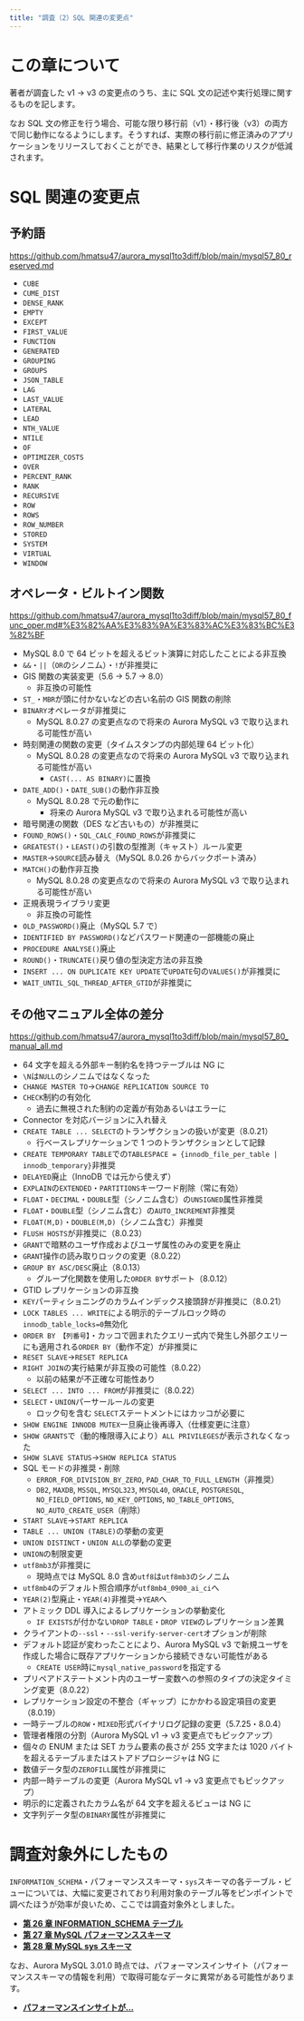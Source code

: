 ```yaml
---
title: "調査（2）SQL 関連の変更点"
---
```

# この章について

著者が調査した v1 → v3 の変更点のうち、主に SQL 文の記述や実行処理に関するものを記します。

なお SQL 文の修正を行う場合、可能な限り移行前（v1）・移行後（v3）の両方で同じ動作になるようにします。そうすれば、実際の移行前に修正済みのアプリケーションをリリースしておくことができ、結果として移行作業のリスクが低減されます。

# SQL 関連の変更点

## 予約語

https://github.com/hmatsu47/aurora_mysql1to3diff/blob/main/mysql57_80_reserved.md

- `CUBE`
- `CUME_DIST`
- `DENSE_RANK`
- `EMPTY`
- `EXCEPT`
- `FIRST_VALUE`
- `FUNCTION`
- `GENERATED`
- `GROUPING`
- `GROUPS`
- `JSON_TABLE`
- `LAG`
- `LAST_VALUE`
- `LATERAL`
- `LEAD`
- `NTH_VALUE`
- `NTILE`
- `OF`
- `OPTIMIZER_COSTS`
- `OVER`
- `PERCENT_RANK`
- `RANK`
- `RECURSIVE`
- `ROW`
- `ROWS`
- `ROW_NUMBER`
- `STORED`
- `SYSTEM`
- `VIRTUAL`
- `WINDOW`

## オペレータ・ビルトイン関数

https://github.com/hmatsu47/aurora_mysql1to3diff/blob/main/mysql57_80_func_oper.md#%E3%82%AA%E3%83%9A%E3%83%AC%E3%83%BC%E3%82%BF

- MySQL 8.0 で 64 ビットを超えるビット演算に対応したことによる非互換
- `&&`・`||`（`OR`のシノニム）・`!`が非推奨に
- GIS 関数の実装変更（5.6 → 5.7 → 8.0）
  - 非互換の可能性
- `ST_`・`MBR`が頭に付かないなどの古い名前の GIS 関数の削除
- `BINARY`オペレータが非推奨に
  - MySQL 8.0.27 の変更点なので将来の Aurora MySQL v3 で取り込まれる可能性が高い
- 時刻関連の関数の変更（タイムスタンプの内部処理 64 ビット化）
  - MySQL 8.0.28 の変更点なので将来の Aurora MySQL v3 で取り込まれる可能性が高い
    - `CAST(... AS BINARY)`に置換
- `DATE_ADD()`・`DATE_SUB()`の動作非互換
  - MySQL 8.0.28 で元の動作に
    - 将来の Aurora MySQL v3 で取り込まれる可能性が高い
- 暗号関連の関数（DES など古いもの）が非推奨に
- `FOUND_ROWS()`・`SQL_CALC_FOUND_ROWS`が非推奨に
- `GREATEST()`・`LEAST()`の引数の型推測（キャスト）ルール変更
- `MASTER`→`SOURCE`読み替え（MySQL 8.0.26 からバックポート済み）
- `MATCH()`の動作非互換
  - MySQL 8.0.28 の変更点なので将来の Aurora MySQL v3 で取り込まれる可能性が高い
- 正規表現ライブラリ変更
  - 非互換の可能性
- `OLD_PASSWORD()`廃止（MySQL 5.7 で）
- `IDENTIFIED BY PASSWORD()`などパスワード関連の一部機能の廃止
- `PROCEDURE ANALYSE()`廃止
- `ROUND()`・`TRUNCATE()`戻り値の型決定方法の非互換
- `INSERT ... ON DUPLICATE KEY UPDATE`で`UPDATE`句の`VALUES()`が非推奨に
- `WAIT_UNTIL_SQL_THREAD_AFTER_GTID`が非推奨に

## その他マニュアル全体の差分

https://github.com/hmatsu47/aurora_mysql1to3diff/blob/main/mysql57_80_manual_all.md

- 64 文字を超える外部キー制約名を持つテーブルは NG に
- `\N`は`NULL`のシノニムではなくなった
- `CHANGE MASTER TO`→`CHANGE REPLICATION SOURCE TO`
- `CHECK`制約の有効化
  - 過去に無視された制約の定義が有効あるいはエラーに
- Connector を対応バージョンに入れ替え
- `CREATE TABLE ... SELECT`のトランザクションの扱いが変更（8.0.21）
  - 行ベースレプリケーションで 1 つのトランザクションとして記録
- `CREATE TEMPORARY TABLE`での`TABLESPACE = {innodb_file_per_table | innodb_temporary}`非推奨
- `DELAYED`廃止（InnoDB では元から使えず）
- `EXPLAIN`の`EXTENDED`・`PARTITIONS`キーワード削除（常に有効）
- `FLOAT`・`DECIMAL`・`DOUBLE`型（シノニム含む）の`UNSIGNED`属性非推奨
- `FLOAT`・`DOUBLE`型（シノニム含む）の`AUTO_INCREMENT`非推奨
- `FLOAT(M,D)`・`DOUBLE(M,D)`（シノニム含む）非推奨
- `FLUSH HOSTS`が非推奨に（8.0.23）
- `GRANT`で暗黙のユーザ作成およびユーザ属性のみの変更を廃止
- `GRANT`操作の読み取りロックの変更（8.0.22）
- `GROUP BY ASC/DESC`廃止（8.0.13）
  - グループ化関数を使用した`ORDER BY`サポート（8.0.12）
- GTID レプリケーションの非互換
- `KEY`パーティショニングのカラムインデックス接頭辞が非推奨に（8.0.21）
- `LOCK TABLES ... WRITE`による明示的テーブルロック時の`innodb_table_locks=0`無効化
- `ORDER BY 【列番号】`・カッコで囲まれたクエリー式内で発生し外部クエリーにも適用される`ORDER BY`（動作不定）が非推奨に
- `RESET SLAVE`→`RESET REPLICA`
- `RIGHT JOIN`の実行結果が非互換の可能性（8.0.22）
  - 以前の結果が不正確な可能性あり
- `SELECT ... INTO ... FROM`が非推奨に（8.0.22）
- `SELECT`・`UNION`パーサールールの変更
  - ロック句を含む `SELECT`ステートメントにはカッコが必要に
- `SHOW ENGINE INNODB MUTEX`一旦廃止後再導入（仕様変更に注意）
- `SHOW GRANTS`で（動的権限導入により）`ALL PRIVILEGES`が表示されなくなった
- `SHOW SLAVE STATUS`→`SHOW REPLICA STATUS`
- SQL モードの非推奨・削除
  - `ERROR_FOR_DIVISION_BY_ZERO`, `PAD_CHAR_TO_FULL_LENGTH`（非推奨）
  - `DB2`, `MAXDB`, `MSSQL`, `MYSQL323`, `MYSQL40`, `ORACLE`, `POSTGRESQL`, `NO_FIELD_OPTIONS`, `NO_KEY_OPTIONS`, `NO_TABLE_OPTIONS`, `NO_AUTO_CREATE_USER`（削除）
- `START SLAVE`→`START REPLICA`
- `TABLE ... UNION (TABLE)`の挙動の変更
- `UNION DISTINCT`・`UNION ALL`の挙動の変更
- `UNION`の制限変更
- `utf8mb3`が非推奨に
  - 現時点では MySQL 8.0 含め`utf8`は`utf8mb3`のシノニム
- `utf8mb4`のデフォルト照合順序が`utf8mb4_0900_ai_ci`へ
- `YEAR(2)`型廃止・`YEAR(4)`非推奨→`YEAR`へ
- アトミック DDL 導入によるレプリケーションの挙動変化
  - `IF EXISTS`が付かない`DROP TABLE`・`DROP VIEW`のレプリケーション差異
- クライアントの`--ssl`・`--ssl-verify-server-cert`オプションが削除
- デフォルト認証が変わったことにより、Aurora MySQL v3 で新規ユーザを作成した場合に既存アプリケーションから接続できない可能性がある
  - `CREATE USER`時に`mysql_native_password`を指定する
- プリペアドステートメント内のユーザー変数への参照のタイプの決定タイミング変更（8.0.22）
- レプリケーション設定の不整合（ギャップ）にかかわる設定項目の変更（8.0.19）
- 一時テーブルの`ROW`・`MIXED`形式バイナリログ記録の変更（5.7.25・8.0.4）
- 管理者権限の分割（Aurora MySQL v1 → v3 変更点でもピックアップ）
- 個々の ENUM または SET カラム要素の長さが 255 文字または 1020 バイトを超えるテーブルまたはストアドプロシージャは NG に
- 数値データ型の`ZEROFILL`属性が非推奨に
- 内部一時テーブルの変更（Aurora MySQL v1 → v3 変更点でもピックアップ）
- 明示的に定義されたカラム名が 64 文字を超えるビューは NG に
- 文字列データ型の`BINARY`属性が非推奨に

# 調査対象外にしたもの

`INFORMATION_SCHEMA`・パフォーマンススキーマ・`sys`スキーマの各テーブル・ビューについては、大幅に変更されており利用対象のテーブル等をピンポイントで調べたほうが効率が良いため、ここでは調査対象外としました。

- **[第 26 章 INFORMATION_SCHEMA テーブル](https://dev.mysql.com/doc/refman/8.0/ja/information-schema.html)**
- **[第 27 章 MySQL パフォーマンススキーマ](https://dev.mysql.com/doc/refman/8.0/ja/performance-schema.html)**
- **[第 28 章 MySQL sys スキーマ](https://dev.mysql.com/doc/refman/8.0/ja/sys-schema.html)**

なお、Aurora MySQL 3.01.0 時点では、パフォーマンスインサイト（パフォーマンススキーマの情報を利用）で取得可能なデータに異常がある可能性があります。

- **[パフォーマンスインサイトが…](https://qiita.com/hmatsu47/items/9db2ad8e8f41e44a54b7#%E3%83%91%E3%83%95%E3%82%A9%E3%83%BC%E3%83%9E%E3%83%B3%E3%82%B9%E3%82%A4%E3%83%B3%E3%82%B5%E3%82%A4%E3%83%88%E3%81%8C)**